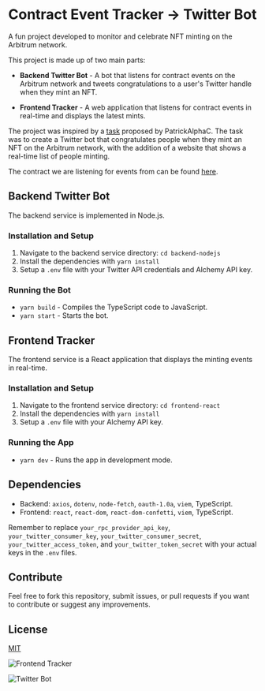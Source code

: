 # Contract Event Tracker -> Twitter Bot

A fun project developed to monitor and celebrate NFT minting on the Arbitrum network.

This project is made up of two main parts:

- **Backend Twitter Bot** - A bot that listens for contract events on the Arbitrum network and tweets congratulations to a user's Twitter handle when they mint an NFT.

- **Frontend Tracker** - A web application that listens for contract events in real-time and displays the latest mints.

The project was inspired by a [task](https://github.com/Cyfrin/foundry-full-course-f23/issues/13) proposed by PatrickAlphaC. The task was to create a Twitter bot that congratulates people when they mint an NFT on the Arbitrum network, with the addition of a website that shows a real-time list of people minting.

The contract we are listening for events from can be found [here](https://arbiscan.io/address/0x39338138414Df90EC67dC2EE046ab78BcD4F56D9#code).

## Backend Twitter Bot

The backend service is implemented in Node.js. 

### Installation and Setup

1. Navigate to the backend service directory: `cd backend-nodejs`
2. Install the dependencies with `yarn install`
3. Setup a `.env` file with your Twitter API credentials and Alchemy API key.

### Running the Bot
- `yarn build` - Compiles the TypeScript code to JavaScript.
- `yarn start` - Starts the bot.

## Frontend Tracker

The frontend service is a React application that displays the minting events in real-time.

### Installation and Setup

1. Navigate to the frontend service directory: `cd frontend-react`
2. Install the dependencies with `yarn install`
3. Setup a `.env` file with your Alchemy API key.

### Running the App
- `yarn dev` - Runs the app in development mode.

## Dependencies

- Backend: `axios`, `dotenv`, `node-fetch`, `oauth-1.0a`, `viem`, TypeScript.
- Frontend: `react`, `react-dom`, `react-dom-confetti`, `viem`, TypeScript.

Remember to replace `your_rpc_provider_api_key`, `your_twitter_consumer_key`, `your_twitter_consumer_secret`, `your_twitter_access_token`, and `your_twitter_token_secret` with your actual keys in the `.env` files.

## Contribute

Feel free to fork this repository, submit issues, or pull requests if you want to contribute or suggest any improvements. 

## License

[MIT]([LICENSE](https://en.wikipedia.org/wiki/MIT_License))

![Frontend Tracker](https://github.com/Cyfrin/foundry-full-course-f23/assets/12901349/84ee315a-98a7-45ec-b35f-ca16bf7b5154)

![Twitter Bot](https://github.com/Cyfrin/foundry-full-course-f23/assets/12901349/371c66be-09dd-489c-9def-e81da83a1852)


